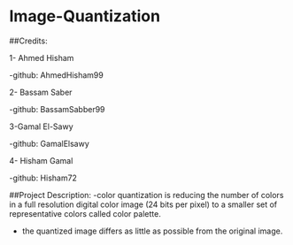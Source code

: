 # Image-Quantization
##Credits:

1- Ahmed Hisham

-github: AhmedHisham99

2- Bassam Saber

-github: BassamSabber99

3-Gamal El-Sawy

-github: GamalElsawy

4- Hisham Gamal

-github: Hisham72

##Project Description:
-color quantization is reducing the number of colors in a full resolution digital color image (24 bits per pixel) to a smaller
set of representative colors called color palette.

- the quantized image differs as little as possible from the original image.
